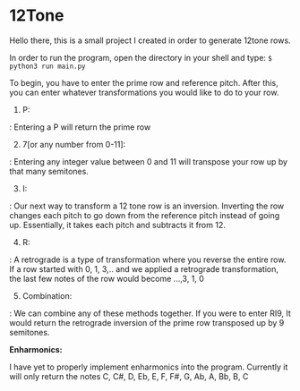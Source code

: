 # 12Tone
Hello there, this is a small project I created in order to generate 12tone rows.

In order to run the program, open the directory in your shell and type:
`$ python3 run main.py`

To begin, you have to enter the prime row and reference pitch.
After this, you can enter whatever transformations you would like to do to your row.

1. P:

: Entering a P will return the prime row

2. 7[or any number from 0-11]:

: Entering any integer value between 0 and 11 will transpose your row up by that many semitones. 

3. I:

: Our next way to transform a 12 tone row is an inversion. Inverting the row changes each pitch to go down from the reference pitch instead of going up. Essentially, it takes each pitch and subtracts it from 12.

4. R:

: A retrograde is a type of transformation where you reverse the entire row. If a row started with 0, 1, 3,.. and we applied a retrograde transformation, the last few notes of the row would become ...,3, 1, 0

5. Combination:

: We can combine any of these methods together. If you were to enter RI9, It would return the retrograde inversion of the prime row transposed up by 9 semitones.

**Enharmonics:**

I have yet to properly implement enharmonics into the program. Currently it will only return the notes C, C#, D, Eb, E, F, F#, G, Ab, A, Bb, B, C


